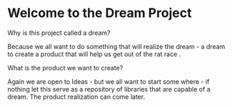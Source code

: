 # Welcome to the Dream Project

Why is this project called a dream?

Because we all want to do something that will realize the dream - a dream to create a product that will help us get out of the rat race .

What is the product we want to create?

Again we are open to Ideas - but we all want to start some where - if nothing let this serve as a repository of libraries that are capable of a dream. The product realization can come later.